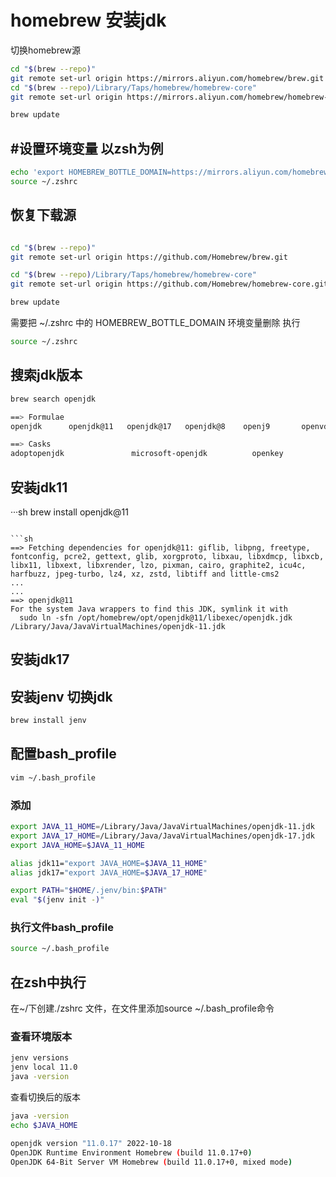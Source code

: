 # homebrew 安装jdk

切换homebrew源

```sh
cd "$(brew --repo)"
git remote set-url origin https://mirrors.aliyun.com/homebrew/brew.git
cd "$(brew --repo)/Library/Taps/homebrew/homebrew-core"
git remote set-url origin https://mirrors.aliyun.com/homebrew/homebrew-core.git

brew update

```

## #设置环境变量  以zsh为例
```sh
echo 'export HOMEBREW_BOTTLE_DOMAIN=https://mirrors.aliyun.com/homebrew/homebrew-bottles' >> ~/.zshrc
source ~/.zshrc
```

## 恢复下载源

```sh

cd "$(brew --repo)"
git remote set-url origin https://github.com/Homebrew/brew.git

cd "$(brew --repo)/Library/Taps/homebrew/homebrew-core"
git remote set-url origin https://github.com/Homebrew/homebrew-core.git

brew update
```

需要把 ~/.zshrc 中的 HOMEBREW_BOTTLE_DOMAIN 环境变量删除
执行

```sh
source ~/.zshrc
```

## 搜索jdk版本

```sh
brew search openjdk
```

```sh
==> Formulae
openjdk      openjdk@11   openjdk@17   openjdk@8    openj9       openvdb

==> Casks
adoptopenjdk               microsoft-openjdk          openkey
```

## 安装jdk11

···sh
brew install openjdk@11
```

```sh
==> Fetching dependencies for openjdk@11: giflib, libpng, freetype, fontconfig, pcre2, gettext, glib, xorgproto, libxau, libxdmcp, libxcb, libx11, libxext, libxrender, lzo, pixman, cairo, graphite2, icu4c, harfbuzz, jpeg-turbo, lz4, xz, zstd, libtiff and little-cms2
...
...
==> openjdk@11
For the system Java wrappers to find this JDK, symlink it with
  sudo ln -sfn /opt/homebrew/opt/openjdk@11/libexec/openjdk.jdk /Library/Java/JavaVirtualMachines/openjdk-11.jdk
```

## 安装jdk17





## 安装jenv 切换jdk

```sh
brew install jenv
```


## 配置bash_profile
```sh
vim ~/.bash_profile
```

### 添加
```sh
export JAVA_11_HOME=/Library/Java/JavaVirtualMachines/openjdk-11.jdk
export JAVA_17_HOME=/Library/Java/JavaVirtualMachines/openjdk-17.jdk
export JAVA_HOME=$JAVA_11_HOME

alias jdk11="export JAVA_HOME=$JAVA_11_HOME"
alias jdk17="export JAVA_HOME=$JAVA_17_HOME"

export PATH="$HOME/.jenv/bin:$PATH"
eval "$(jenv init -)"
```
### 执行文件bash_profile
```sh
source ~/.bash_profile
```


## 在zsh中执行
在~/下创建./zshrc 文件，在文件里添加source ~/.bash_profile命令

### 查看环境版本
```sh
jenv versions
jenv local 11.0
java -version
```

查看切换后的版本
```sh
java -version
echo $JAVA_HOME
```

```sh
openjdk version "11.0.17" 2022-10-18
OpenJDK Runtime Environment Homebrew (build 11.0.17+0)
OpenJDK 64-Bit Server VM Homebrew (build 11.0.17+0, mixed mode)
```
